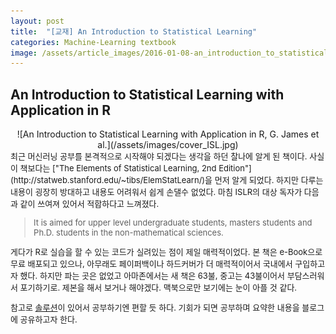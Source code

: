 ```yaml
---
layout: post
title:  "[교재] An Introduction to Statistical Learning"
categories: Machine-Learning textbook
image: /assets/article_images/2016-01-08-an_introduction_to_statistical_learning/MLseries.png
---
```

## An Introduction to Statistical Learning with Application in R
<center> ![An Introduction to Statistical Learning with Application in R, G. James et al.](/assets/images/cover_ISL.jpg)</center>

<font size = 2>
최근 머신러닝 공부를 본격적으로 시작해야 되겠다는 생각을 하던 찰나에 알게 된 책이다. 사실 이 책보다는 ["The Elements of Statistical Learning, 2nd Edition"](http://statweb.stanford.edu/~tibs/ElemStatLearn/)을 먼저 알게 되었다. 하지만 다루는 내용이 굉장히 방대하고 내용도 어려워서 쉽게 손댈수 없었다. 마침 ISLR의 대상 독자가 다음과 같이 쓰여져 있어서 적합하다고 느껴졌다.

>  <font size = 2> It is aimed for upper level undergraduate students, masters students and Ph.D. students in the non-mathematical sciences.
</font>

<font size = 2>
게다가 R로 실습을 할 수 있는 코드가 실려있는 점이 제일 매력적이었다. 본 책은 e-Book으로 무료 배포되고 있으나, 아무래도 페이퍼백이나 하드커버가 더 매력적이어서 국내에서 구입하고자 했다. 하지만 파는 곳은 없었고 아마존에서는 새 책은 63불, 중고는 43불이어서 부담스러워서 포기하기로. 제본을 해서 보거나 해야겠다. 맥북으로만 보기에는 눈이 아플 것 같다.

참고로 [솔루션](http://blog.princehonest.com/stat-learning/)이 있어서 공부하기엔 편할 듯 하다. 기회가 되면 공부하며 요약한 내용을 블로그에 공유하고자 한다.
</font>
